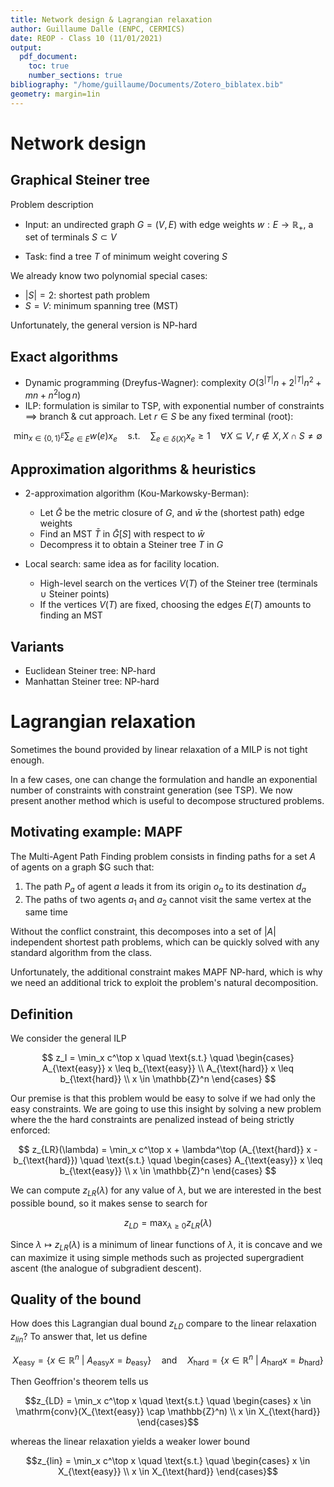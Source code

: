 ```yaml
---
title: Network design & Lagrangian relaxation
author: Guillaume Dalle (ENPC, CERMICS)
date: REOP - Class 10 (11/01/2021)
output:
  pdf_document:
    toc: true
    number_sections: true
bibliography: "/home/guillaume/Documents/Zotero_biblatex.bib"
geometry: margin=1in
---
```


# Network design

## Graphical Steiner tree

Problem description

- Input: an undirected graph $G = (V, E)$ with edge weights $w: E \to \mathbb{R}_+$, a set of terminals $S \subset V$

- Task: find a tree $T$ of minimum weight covering $S$

We already know two polynomial special cases:

- $|S| = 2$: shortest path problem
- $S = V$: minimum spanning tree (MST)

Unfortunately, the general version is NP-hard

## Exact algorithms

- Dynamic programming (Dreyfus-Wagner): complexity $O(3^{|T|} n + 2^{|T|} n^2 + mn + n^2 \log n)$
- ILP: formulation is similar to TSP, with exponential number of constraints $\implies$ branch & cut approach. Let $r \in S$ be any fixed terminal (root):

$$ \min_{x \in \{0, 1\}^E} \sum_{e \in E} w(e) x_e \quad \text{s.t.} \quad \sum_{e \in \delta(X)} x_e \geq 1 \quad \forall X \subseteq V, r \notin X, X \cap S \neq \emptyset$$

## Approximation algorithms & heuristics

- $2$-approximation algorithm (Kou-Markowsky-Berman):
  - Let $\bar{G}$ be the metric closure of $G$, and $\bar{w}$ the (shortest path) edge weights
  - Find an MST $\bar{T}$ in $\bar{G}[S]$ with respect to $\bar{w}$
  - Decompress it to obtain a Steiner tree $T$ in $G$

- Local search: same idea as for facility location.
  - High-level search on the vertices $V(T)$ of the Steiner tree (terminals $\cup$ Steiner points)
  - If the vertices $V(T)$ are fixed, choosing the edges $E(T)$ amounts to finding an MST

## Variants

- Euclidean Steiner tree: NP-hard
- Manhattan Steiner tree: NP-hard

# Lagrangian relaxation

Sometimes the bound provided by linear relaxation of a MILP is not tight enough.

In a few cases, one can change the formulation and handle an exponential number of constraints with constraint generation (see TSP). We now present another method which is useful to decompose structured problems.

## Motivating example: MAPF

The Multi-Agent Path Finding problem consists in finding paths for a set $A$ of agents on a graph $G such that:

1. The path $P_a$ of agent $a$ leads it from its origin $o_a$ to its destination $d_a$
2. The paths of two agents $a_1$ and $a_2$ cannot visit the same vertex at the same time

Without the conflict constraint, this decomposes into a set of $|A|$ independent shortest path problems, which can be quickly solved with any standard algorithm from the class.

Unfortunately, the additional constraint makes MAPF NP-hard, which is why we need an additional trick to exploit the problem's natural decomposition.

## Definition

We consider the general ILP

$$ z_I = \min_x c^\top x \quad \text{s.t.} \quad \begin{cases} A_{\text{easy}} x \leq b_{\text{easy}} \\ A_{\text{hard}} x \leq b_{\text{hard}} \\ x \in \mathbb{Z}^n \end{cases} $$

Our premise is that this problem would be easy to solve if we had only the easy constraints. We are going to use this insight by solving a new problem where the the hard constraints are penalized instead of being strictly enforced:

$$ z_{LR}(\lambda) = \min_x c^\top x + \lambda^\top (A_{\text{hard}} x - b_{\text{hard}}) \quad \text{s.t.} \quad \begin{cases} A_{\text{easy}} x \leq b_{\text{easy}} \\ x \in \mathbb{Z}^n \end{cases} $$

We can compute $z_{LR}(\lambda)$ for any value of $\lambda$, but we are interested in the best possible bound, so it makes sense to search for

$$ z_{LD} = \max_{\lambda \geq 0} z_{LR}(\lambda) $$

Since $\lambda \mapsto z_{LR}(\lambda)$ is a minimum of linear functions of $\lambda$, it is concave and we can maximize it using simple methods such as projected supergradient ascent (the analogue of subgradient descent).

## Quality of the bound

How does this Lagrangian dual bound $z_{LD}$ compare to the linear relaxation $z_{lin}$? To answer that, let us define

$$X_{\text{easy}} = \{ x \in \mathbb{R}^n ~|~ A_{\text{easy}} x = b_{\text{easy}}\} \quad \text{and} \quad X_{\text{hard}} = \{ x \in \mathbb{R}^n ~|~ A_{\text{hard}} x = b_{\text{hard}}\}$$

Then Geoffrion's theorem tells us

$$z_{LD} = \min_x c^\top x \quad \text{s.t.} \quad \begin{cases} x \in \mathrm{conv}(X_{\text{easy}} \cap \mathbb{Z}^n) \\ x \in X_{\text{hard}} \end{cases}$$

whereas the linear relaxation yields a weaker lower bound

$$z_{lin} = \min_x c^\top x \quad \text{s.t.} \quad \begin{cases} x \in X_{\text{easy}} \\ x \in X_{\text{hard}} \end{cases}$$